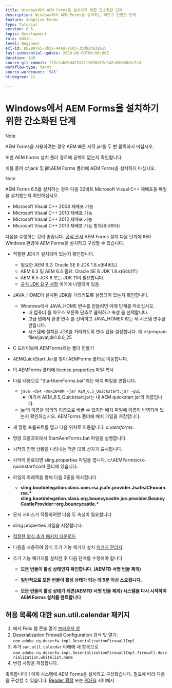 ```yaml
---
title: Windows에서 AEM Forms을 설치하기 위한 간소화된 단계
description: Windows에서 AEM Forms을 설치하는 빠르고 간편한 단계
feature: Adaptive Forms
type: Tutorial
version: 6.5
topic: Development
role: Admin
level: Beginner
exl-id: 80288765-0b51-44a9-95d3-3bdb2da38615
last-substantial-update: 2020-06-09T00:00:00Z
duration: 149
source-git-commit: f23c2ab86d42531113690df2e342c65060b5c7cd
workflow-type: tm+mt
source-wordcount: '545'
ht-degree: 1%

---
```


# Windows에서 AEM Forms을 설치하기 위한 간소화된 단계

>[!NOTE]
>
>AEM Forms을 사용하려는 경우 AEM 빠른 시작 jar를 두 번 클릭하지 마십시오.
>
>또한 AEM Forms 설치 폴더 경로에 공백이 없는지 확인합니다.
>
>예를 들어 c:\jack 및 jill\AEM Forms 폴더에 AEM Forms을 설치하지 마십시오.

>[!NOTE]
>
>AEM Forms 6.5를 설치하는 경우 다음 32비트 Microsoft Visual C++ 재배포용 파일을 설치했는지 확인하십시오.
>
>* Microsoft Visual C++ 2008 재배포 가능
>* Microsoft Visual C++ 2010 재배포 가능
>* Microsoft Visual C++ 2012 재배포 가능
>* Microsoft Visual C++ 2013 재배포 가능 항목(6.5부터)

다음을 수행하는 것이 좋습니다. [공식 문서](https://helpx.adobe.com/kr/experience-manager/6-3/forms/using/installing-configuring-aem-forms-osgi.html) AEM Forms 설치 다음 단계에 따라 Windows 환경에 AEM Forms을 설치하고 구성할 수 있습니다.

* 적절한 JDK가 설치되어 있는지 확인합니다.
   * 필요한 AEM 6.2: Oracle SE 8 JDK 1.8.x(64비트)
   * AEM 6.3 및 AEM 6.4 필요: Oracle SE 8 JDK 1.8.x(64비트)
   * AEM 6.5 JDK 8 또는 JDK 11이 필요합니다.
   * [공식 JDK 요구 사항](https://experienceleague.adobe.com/docs/experience-manager-65/deploying/introduction/technical-requirements.html?lang=ko-KR) 여기에 나열되어 있음
* JAVA_HOME이 설치된 JDK를 가리키도록 설정되어 있는지 확인합니다.
   * Windows에서 JAVA_HOME 변수를 만들려면 아래 단계를 따르십시오.
      * 내 컴퓨터 를 마우스 오른쪽 단추로 클릭하고 속성 을 선택합니다.
      * 고급 탭에서 환경 변수 를 선택하고 JAVA_HOME이라는 새 시스템 변수를 만듭니다.
      * 시스템에 설치된 JDK를 가리키도록 변수 값을 설정합니다. 예 c:\program files\java\jdk1.8.0_25

* C 드라이브에 AEMForms라는 폴더 만들기
* AEMQuickStart.Jar를 찾아 AEMForms 폴더로 이동합니다.
* 이 AEMForms 폴더에 license.properties 파일 복사
* 다음 내용으로 &quot;StartAemForms.bat&quot;라는 배치 파일을 만듭니다.
   * `java -d64 -Xmx2048M -jar AEM_6.5_Quickstart.jar -gui`
      * 여기서 AEM_6.5_Quickstart.jar는 내 AEM quickstart jar의 이름입니다.
   * jar의 이름을 임의의 이름으로 바꿀 수 있지만 배치 파일에 이름이 반영되어 있는지 확인하십시오. AEMForms 폴더에 배치 파일을 저장합니다.

* 새 명령 프롬프트를 열고 다음 위치로 이동합니다. _c:\aemforms_.

* 명령 프롬프트에서 StartAemForms.bat 파일을 실행합니다.

* 시작의 진행 상황을 나타내는 작은 대화 상자가 표시됩니다.

* 시작이 완료되면 sling.properties 파일을 엽니다. c:\AEMForms\crx-quickstart\conf 폴더에 있습니다.

* 파일의 아래쪽을 향해 다음 2줄을 복사합니다
   * **sling.bootdelegation.class.com.rsa.jsafe.provider.JsafeJCE=com.rsa.&#42;** **sling.bootdelegation.class.org.bouncycastle.jce.provider.BouncyCastleProvider=org.bouncycastle.&#42;**
* 문서 서비스가 작동하려면 다음 두 속성이 필요합니다
* sling.properties 파일을 저장합니다.
* [적절한 양식 추가 패키지 다운로드](https://experienceleague.adobe.com/docs/experience-manager-release-information/aem-release-updates/forms-updates/aem-forms-releases.html?lang=en)
* 다음을 사용하여 양식 추가 기능 패키지 설치 [패키지 관리자](http://localhost:4502/crx/packmgr/index.jsp).
* 추가 기능 패키지를 설치한 후 다음 단계를 수행해야 합니다

   * **모든 번들이 활성 상태인지 확인합니다. (AEMFD 서명 번들 제외)**
   * **일반적으로 모든 번들이 활성 상태가 되는 데 5분 이상 소요됩니다.**

   * **모든 번들이 활성 상태가 되면(AEMFD 서명 번들 제외) 시스템을 다시 시작하여 AEM Forms 설치를 완료합니다**

## 허용 목록에 대한 sun.util.calendar 패키지

1. 에서 Felix 웹 콘솔 열기 [브라우저 창](http://localhost:4502/system/console/configMgr)
1. Deserialization Firewall Configuration 검색 및 열기: `com.adobe.cq.deserfw.impl.DeserializationFirewallImpl`
1. 추가 `sun.util.calendar` 아래에 새 항목으로 `com.adobe.cq.deserfw.impl.DeserializationFirewallImpl.firewall.deserialization.whitelist.name`
1. 변경 사항을 저장합니다.

축하합니다!!! 이제 시스템에 AEM Forms을 설치하고 구성했습니다.
필요에 따라 다음을 구성할 수 있습니다.  [Reader 확장](https://experienceleague.adobe.com/docs/experience-manager-learn/forms/document-services/configuring-reader-extension-osgi.html) 또는 [PDFG](https://experienceleague.adobe.com/docs/experience-manager-65/forms/install-aem-forms/osgi-installation/install-configure-document-services.html) 서버에서
